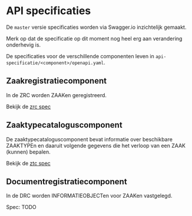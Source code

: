 # API specificaties

De `master` versie specificaties worden via Swagger.io inzichtelijk gemaakt.

Merk op dat de specificatie op dit moment nog heel erg aan verandering
onderhevig is.

De specificaties voor de verschillende componenten leven in
`api-specificatie/<component>/openapi.yaml`.

## Zaakregistratiecomponent

In de ZRC worden ZAAKen geregistreerd.

Bekijk de [zrc spec](http://petstore.swagger.io/?url=https://raw.githubusercontent.com/VNG-Realisatie/gemma-zaken/master/api-specificatie/zrc/openapi.yaml)

## Zaaktypecataloguscomponent

De zaaktypecataloguscomponent bevat informatie over beschikbare ZAAKTYPEn
en daaruit volgende gegevens die het verloop van een ZAAK (kunnen) bepalen.

Bekijk de [ztc spec](http://petstore.swagger.io/?url=https://raw.githubusercontent.com/VNG-Realisatie/gemma-zaken/master/api-specificatie/ztc/openapi.yaml)


## Documentregistratiecomponent

In de DRC worden INFORMATIEOBJECTen voor ZAAKen vastgelegd.

Spec: TODO
